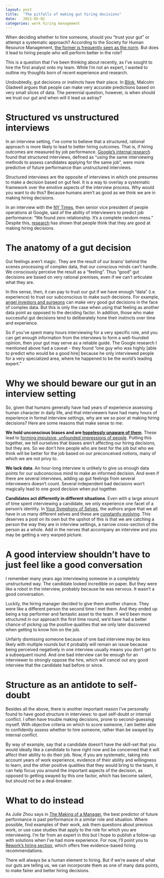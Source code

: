 ```yaml
---
layout: post
title:  "The pitfalls of making gut hiring decisions"
date:   2021-05-02
categories: work hiring management
---
```

When deciding whether to hire someone, should you “trust your gut” or attempt a systematic approach? According to the Society for Human Resource Management, [the former is frequently seen as the norm](https://www.shrm.org/ResourcesAndTools/hr-topics/talent-acquisition/Pages/Trust-Your-Gut-Hiring-Decisions.aspx#:~:text=Most%20hiring%20professionals%20say%20they,five%20minutes%20of%20each%20interview.&text=Yet%20there's%20scant%20evidence%20that,and%20gut%20feelings%20are%20effective). But does it lead to hiring people who will perform better in the role? 

This is a question that I’ve been thinking about recently, as I’ve sought to hire the first analyst onto my team. While I’m not an expert, I wanted to outline my thoughts born of recent experience and research.

Undoubtedly, gut decisions or instincts have their place. In [Blink](https://www.goodreads.com/book/show/40102.Blink), Malcolm Gladwell argues that people can make very accurate predictions based on very small slices of data. The perennial question, however, is when should we trust our gut and when will it lead us astray? 

# Structured vs unstructured interviews

In an interview setting, I’ve come to believe that a structured, rational approach is more likely to lead to better hiring outcomes. That is, if hiring outcomes are measured by job performance.  [Google’s internal research](https://rework.withgoogle.com/guides/hiring-use-structured-interviewing/steps/read-googles-internal-research/) found that structured interviews, defined as “using the same interviewing methods to assess candidates applying for the same job”, were more predictive of future performance than unstructured interviews. 

Structured interviews are the opposite of interviews in which one presumes to make a decision based on gut feel. It is a way to overlay a systematic framework over the emotive aspects of the interview process. Why would you want to do this? Because humans aren’t as good as we think we are in making hiring decisions.

In an interview with the [NY Times](https://www.nytimes.com/2013/06/20/business/in-head-hunting-big-data-may-not-be-such-a-big-deal.html), then senior vice president of people operations at Google, said of the ability of interviewers to predict job performance: “We found zero relationship. It’s a complete random mess.” Despite this, [research](http://www.ncbi.nlm.nih.gov/pubmed/11916211) has shown that people think that they are good at making hiring decisions.

# The anatomy of a gut decision

Gut feelings aren’t magic. They are the result of our brains’ behind the scenes processing of complex data, that our conscious minds can’t handle. We consciously perceive the result as a “feeling”. Thus “good” gut decisions are based on very rational premises, even if we can’t articulate what they are. 

In this sense, then, it can pay to trust our gut if we have enough “data” (i.e. experience) to trust our subconscious to make such decisions. For example, [angel investors and surgeons](https://hbr.org/2019/10/when-its-ok-to-trust-your-gut-on-a-big-decision) can make very good gut decisions in the face of complex data. But this is only the case when using that feeling as another data point as opposed to the deciding factor. In addition, those who make successful gut decisions tend to deliberately hone their instincts over time and experience.

So if you’ve spent many hours interviewing for a very specific role, and you can get enough information from the interviews to form a well-founded opinion, then your gut may serve as a reliable guide. The Google research I mentioned above had a caveat - they found “one guy who was highly [able to predict who would be a good hire] because he only interviewed people for a very specialized area, where he happened to be the world’s leading expert.”

# Why we should beware our gut in an interview setting

So, given that humans generally have had years of experience assessing human character in daily life, and that interviewers have had many hours of experience in formal interview settings, why are we so poor at making hiring decisions? Here are some reasons that make sense to me:

**We hold unconscious biases and are [hopelessly unaware of them](https://www.sciencemag.org/news/2020/03/meet-psychologist-exploring-unconscious-bias-and-its-tragic-consequences-society)**. These lead to [forming impulsive, unfounded impressions of people](https://www.researchgate.net/publication/230531326_Candidate_characteristics_driving_initial_impressions_during_rapport_building_Implications_for_employment_interview_validity). Putting this together, we tell ourselves that biases aren’t affecting our hiring decisions, but they are. So we don’t hire people who are best for the job but who we think will be better for the job based on our preconceived notions, many of which we are not privy to.

**We lack data**. An hour-long interview is unlikely to give us enough data points for our subconscious mind to make an informed decision. And even if there are several interviews, adding up gut feelings from several interviewers doesn’t count. Several independent bad decisions won’t magically lead to one good decision when put together.

**Candidates act differently in different situations**. Even with a large amount of time spent interviewing a candidate, we only experience one facet of a person’s identity. In [Your Symphony of Selves](https://www.goodreads.com/book/show/51942229-your-symphony-of-selves), the authors argue that we all have in us many different selves and these are [constantly evolving](https://www.jstor.org/stable/2667055?seq=1). This deserves a post on its own but the upshot of this is that we are catching a person the way they are in interview settings, a narrow cross-section of the person as a whole. Add in the nerves that accompany an interview and you may be getting a very warped picture.

# A good interview shouldn’t have to just feel like a good conversation

I remember many years ago interviewing someone in a completely unstructured way. The candidate looked incredible on paper. But they were like a robot in the interview, probably because he was nervous. It wasn’t a good conversation.

Luckily, the hiring manager decided to give them another chance. They were like a different person the second time I met them. And they ended up being a top performer and fantastic asset to the team. If we’d been more structured in our approach the first time round, we’d have had a better chance of picking up the positive qualities that we only later discovered when getting to know him on the job.

Unfairly dismissing someone because of one bad interview may be less likely with multiple rounds but it probably will remain an issue because being perceived negatively in one interview usually means you don’t get to a subsequent round. And one bad interview can be enough for an interviewer to strongly oppose the hire, which will cancel out any good interview that the candidate had before or since.

# Structure as an antidote to self-doubt

Besides all the above, there is another important reason I’ve personally found to have good structure in interviews: to quel self-doubt or internal conflict. I often have trouble making decisions, prone to second-guessing myself. With objective criteria on which to score someone, I am better able to confidently assess whether to hire someone, rather than be swayed by internal conflict.

By way of example, say that a candidate doesn’t have the skill-set that you would ideally like a candidate to have right now and be concerned that it will affect their ability to do their job. Now, if you are systematic, taking into account years of work experience, evidence of their ability and willingness to learn, and the other positive qualities that they would bring to the team, it can help focus you around the important aspects of the decision, as opposed to getting swayed by this one factor, which has become salient, but should not be a deal-breaker.

# What to do instead

As Julie Zhou says in [The Making of a Manager](https://www.goodreads.com/en/book/show/38821039-the-making-of-a-manager), the best predictor of future performance is past performance in a similar role and situation. Where possible, find examples of their work, ask them questions about previous work, or use case studies that apply to the role for which you are interviewing. I’m far from an expert in this but I hope to publish a follow-up with solutions when I’ve had more experience. For now, I’ll point you to [Rework’s hiring section](https://rework.withgoogle.com/subjects/hiring/), which offers free evidence-based hiring recommendations.

There will always be a human element to hiring. But if we’re aware of what our guts are telling us, we can incorporate them as one of many data points, to make fairer and better hiring decisions.
